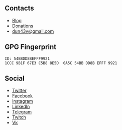 ## Contacts

- [Blog](https://dunaev.dev/)
- [Donations](https://donation-form.github.io/)
- [dun43v@gmail.com](mailto:dun43v@gmail.com)

## GPG Fingerprint

```
ID: 54BBDD8BEFFF9921
1CCC 9B1F 67E3 C5B8 8E5D  0A5C 54BB DD8B EFFF 9921
```

## Social

- [Twitter](https://twitter.com/dun43v)
- [Facebook](https://facebook.com/dun43v)
- [Instagram](https://instagram.com/dun43v)
- [LinkedIn](https://linkedin.com/in/dun43v)
- [Telegram](https://t.me/dun43v)
- [Twitch](https://twitch.tv/dun43v)
- [Vk](https://vk.com/dun43v)
